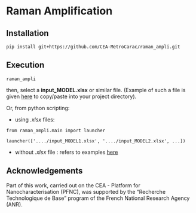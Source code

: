 # Raman Amplification

## Installation

```
pip install git+https://github.com/CEA-MetroCarac/raman_ampli.git
```

## Execution

```
raman_ampli
```

then, select a **input_MODEL.xlsx** or similar file.
(Example of such a file is given [here](https://github.com/CEA-MetroCarac/raman_ampli/tree/main/raman_ampli/assets/input_MODEL.xlsx) to copy/paste into your project directory).

Or, from python scripting:

- using *.xlsx* files:

```
from raman_ampli.main import launcher

launcher(['..../input_MODEL1.xlsx', '..../input_MODEL2.xlsx', ...]) 
```

- without *.xlsx* file : refers to examples [here](https://github.com/CEA-MetroCarac/raman_ampli/tree/main/raman_ampli/examples)

## Acknowledgements

Part of this work, carried out on the CEA - Platform for Nanocharacterisation (PFNC), was supported by the “Recherche Technologique de Base” program of the French National Research Agency (ANR).
